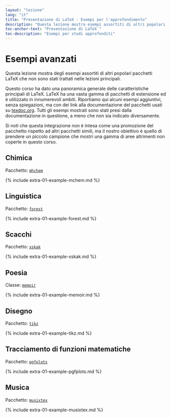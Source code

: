 ```yaml
---
layout: "lezione"
lang: "it"
title: "Presentazione di LaTeX - Esempi per l'approfondimento"
description: "Questa lezione mostra esempi assortiti di altri popolari pacchetti LaTeX che non sono stati trattati nelle lezioni principali."
toc-anchor-text: "Presentazione di LaTeX "
toc-description: "Esempi per studi approfonditi"
---
```


# Esempi avanzati

<span
  class="summary">Questa lezione mostra degli esempi assortiti di altri popolari pacchetti LaTeX che non sono stati trattati nelle lezioni principali.

Questo corso ha dato una panoramica generale delle caratteristiche principali di LaTeX.
LaTeX ha una vasta gamma di pacchetti di estensione ed è utilizzato in innumerevoli ambiti.
Riportiamo qui alcuni esempi aggiuntivi, senza spiegazioni, ma con dei link alla documentazione del pacchetti usati su [texdoc.org](https://texdoc.org).
Tutti gli esempi mostrati sono stati presi dalla documentazione in questione, a meno che non sia indicato diversamente.

<p
  class="hint">Si noti che questa integrazione non è intesa come una promozione del pacchetto rispetto ad altri pacchetti simili, ma il nostro obiettivo è quello di prendere un piccolo campione che mostri una gamma di aree altrimenti non coperte in questo corso.</p>

## Chimica

Pacchetto: [`mhchem`](https://texdoc.org/pkg/mhchem)

{% include extra-01-example-mchem.md %}

## Linguistica

Pacchetto: [`forest`](https://texdoc.org/pkg/forest)

{% include extra-01-example-forest.md %}

## Scacchi

<!-- not 2017 -->
Pacchetto: [`xskak`](https://texdoc.org/pkg/xskak)

{% include extra-01-example-xskak.md %}


## Poesia

Classe: [`memoir`](https://texdoc.org/pkg/memoir)

{% include extra-01-example-memoir.md %}


## Disegno
<!-- not 2017 -->
Pacchetto: [`tikz`](https://texdoc.org/pkg/tikz)


{% include extra-01-example-tikz.md %}


## Tracciamento di funzioni matematiche

Pacchetto: [`pgfplots`](https://texdoc.org/pkg/pgfplots)


{% include extra-01-example-pgfplots.md %}


## Musica

Pacchetto: [`musixtex`](https://texdoc.org/pkg/musixtex)



{% include extra-01-example-musixtex.md %}
